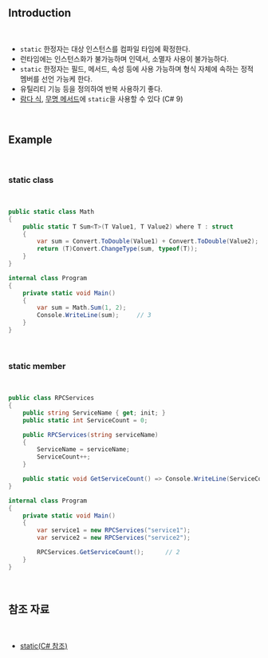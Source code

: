 ## Introduction

<br>

- `static` 한정자는 대상 인스턴스를 컴파일 타임에 확정한다.
- 런타임에는 인스턴스화가 불가능하며 인덱서, 소멸자 사용이 불가능하다.
- `static` 한정자는 필드, 메서드, 속성 등에 사용 가능하며 형식 자체에 속하는 정적 멤버를 선언 가능케 한다.
- 유틸리티 기능 등을 정의하여 반복 사용하기 좋다.
- [람다 식](https://learn.microsoft.com/ko-kr/dotnet/csharp/language-reference/operators/lambda-expressions), [무명 메서드](https://learn.microsoft.com/ko-kr/dotnet/csharp/language-reference/operators/delegate-operator)에 `static`을 사용할 수 있다 (C# 9)

<br>

## Example

<br>

### static class

<br>

```cs
public static class Math
{
    public static T Sum<T>(T Value1, T Value2) where T : struct
    {
        var sum = Convert.ToDouble(Value1) + Convert.ToDouble(Value2);
        return (T)Convert.ChangeType(sum, typeof(T));
    }
}

internal class Program
{
    private static void Main()
    {
        var sum = Math.Sum(1, 2);
        Console.WriteLine(sum);     // 3
    }
}
```

<br>

### static member

<br>

```cs
public class RPCServices
{
    public string ServiceName { get; init; }
    public static int ServiceCount = 0;

    public RPCServices(string serviceName)
    {
        ServiceName = serviceName;
        ServiceCount++;
    }

    public static void GetServiceCount() => Console.WriteLine(ServiceCount);
}

internal class Program
{
    private static void Main()
    {
        var service1 = new RPCServices("service1");
        var service2 = new RPCServices("service2");

        RPCServices.GetServiceCount();      // 2
    }
}
```

<br>

## 참조 자료

<br>

- [static(C# 참조)](https://learn.microsoft.com/ko-kr/dotnet/csharp/language-reference/keywords/static)
